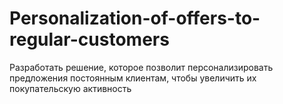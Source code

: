 # Personalization-of-offers-to-regular-customers
Разработать решение, которое позволит персонализировать предложения постоянным клиентам, чтобы увеличить их покупательскую активность
